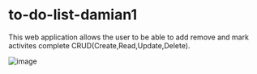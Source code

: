 # to-do-list-damian1
This web application allows the user to be able to add remove and mark activites complete CRUD(Create,Read,Update,Delete).


![image](https://user-images.githubusercontent.com/91171531/166542143-d63a12f7-8fbe-457d-b6c5-1fbf2924fc18.png)

